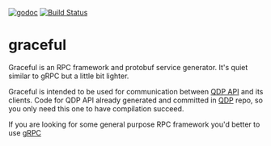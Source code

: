 [![godoc](https://godoc.org/github.com/qiwitech/graceful?status.svg)](https://godoc.org/github.com/qiwitech/graceful)
[![Build Status](https://travis-ci.org/qiwitech/graceful.svg?branch=master)](https://travis-ci.org/qiwitech/graceful/builds)

# graceful
Graceful is an RPC framework and protobuf service generator. It's quiet similar to gRPC but a little bit lighter.

Graceful is intended to be used for communication between [QDP API](https://github.com/qiwitech/qdp) and its clients. Code for QDP API already generated and committed in [QDP](https://github.com/qiwitech/qdp) repo, so you only need this one to have compilation succeed.

If you are looking for some general purpose RPC framework you'd better to use [gRPC](https://github.com/grpc/grpc)
